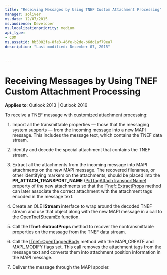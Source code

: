 ```yaml
---
title: "Receiving Messages by Using TNEF Custom Attachment Processing"
manager: soliver
ms.date: 12/07/2015
ms.audience: Developer
ms.localizationpriority: medium
api_type:
- COM
ms.assetid: bb5082fa-8fe3-46fe-b2de-b6dd1af79ea7
description: "Last modified: December 07, 2015"
 
 
---
```


# Receiving Messages by Using TNEF Custom Attachment Processing

 
  
**Applies to**: Outlook 2013 | Outlook 2016 
  
To receive a TNEF message with customized attachment processing:
  
1. Import all the transmittable properties — those that the messaging system supports — from the incoming message into a new MAPI message. This includes the message text, which contains the TNEF data stream.
    
2. Identify and decode the special attachment that contains the TNEF stream.
    
3. Extract all the attachments from the incoming message into MAPI attachments on the new MAPI message. The recovered filenames, or other identifying markers on the attachments, should be placed into the **PR_ATTACH_TRANSPORT_NAME** ([PidTagAttachTransportName](pidtagattachtransportname-canonical-property.md)) property of the new attachments so that the [ITnef::ExtractProps](itnef-extractprops.md) method can later associate the correct attachment with the attachment tags encoded in the message text. 
    
4. Create an OLE **IStream** interface to wrap around the decoded TNEF stream and use that object along with the new MAPI message in a call to the [OpenTnefStreamEx](opentnefstreamex.md) function. 
    
5. Call the **ITnef::ExtractProps** method to recover the nontransmittable properties on the message from the TNEF data stream. 
    
6. Call the [ITnef::OpenTaggedBody](itnef-opentaggedbody.md) method with the MAPI_CREATE and MAPI_MODIFY flags set. This call removes the attachment tags from the message text and converts them into attachment position information in the MAPI message. 
    
7. Deliver the message through the MAPI spooler.
    

